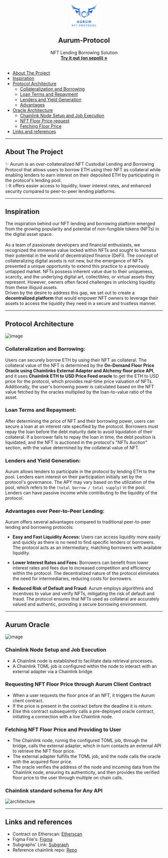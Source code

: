 <p align = "center"> 
  <img src="https://github.com/Aurum-Platform/.github/blob/main/profile/svg.svg" height="70" width="80" style="background-color: black; display: inline-block;">
  <h2 align="center">Aurum-Protocol</h2>
</p align = "center">
  <p align="center">
   NFT Lending Borrowing Solution 
    <br />
    <a href="https://nft-lending-borrowing-protocol.vercel.app/"><strong>Try it out (on sepoli) »</strong></a>
    <br />
    <br />
    
- [About The Project](#about-the-project)
- [Inspiration](#inspiration)
- [Protocol Architecture](#protocol-architecture)
  - [Collateralization and Borrowing](#collateralization-and-borrowing)
  - [Loan Terms and Repayment](#loan-terms-and-repayment)
  - [Lenders and Yield Generation](#lenders-and-yield-generation)
  - [Advantages](#advantages-over-peer-to-peer-lending)
- [Oracle Architecture](#aurum-oracle)
  - [Chainlink Node Setup and Job Execution](#chainlink-node-setup-and-job-execution)
  - [NFT Floor Price request](#requesting-nft-floor-price-through-aurum-client-contract)
  - [Fetching Floor Price](#fetching-nft-floor-price-and-providing-to-user)
- [Links and references](#links-and-references)

---

## About The Project
✨ Aurum is an over-collateralized NFT Custodial Lending and Borrowing Protocol that allows users to borrow ETH using their NFT as collateral while enabling lenders to earn interest on their deposited ETH by participating in the protocol's lending pool. <br />
✨It offers easier access to liquidity, lower interest rates, and enhanced security compared to peer-to-peer lending platforms.

---
## Inspiration
The inspiration behind our NFT lending and borrowing platform emerged from the growing popularity and potential of non-fungible tokens (NFTs) in the digital asset space. <br /> <br />
As a team of passionate developers and financial enthusiasts, we recognized the immense value locked within NFTs and sought to harness their potential in the world of decentralized finance (DeFi).
The concept of collateralizing digital assets is not new, but the emergence of NFTs presented a unique opportunity to extend this practice to a previously untapped market. NFTs possess inherent value due to their uniqueness, scarcity, and the underlying digital art, collectibles, or virtual assets they represent. However, owners often faced challenges in unlocking liquidity from these illiquid assets. <br />
Driven by the desire to address this gap, we set out to create a **decentralized platform** that would empower NFT owners to leverage their assets to access the liquidity they need in a secure and trustless manner. 
***

## Protocol Architecture
![image](https://github.com/Aurum-Platform/.github/assets/106421807/daa31764-54ba-4be0-96f5-f98977a2c104)

### Collateralization and Borrowing:
  Users can securely borrow ETH by using their NFT as collateral. The collateral value of the NFT is determined by the **On-Demand Floor Price Oracle using Chainlinks External Adapter and Alchemy floor price API**, and it uses **Chainlink ETH to USD Price Feed oracle** to get the ETH to USD price for the protocol, which provides real-time price valuation of NFTs. Additionally, the user's borrowing power is calculated based on the NFT value fetched by the oracles multiplied by the loan-to-value ratio of the asset.

### Loan Terms and Repayment:
After determining the price of NFT and their borrowing power, users can secure a loan at an interest rate specified by the protocol. Borrowers must repay the loan before the debt maturity date to avoid liquidation of their collateral. If a borrower fails to repay the loan in time, the debt position is liquidated, and the NFT is auctioned in the protocol's "NFTs Auction" section, with the value determined by the collateral value of NFT.

### Lenders and Yield Generation:
  Aurum allows lenders to participate in the protocol by lending ETH to the pool. Lenders earn interest on their participation initially set by the protocol's governance. The APY may vary based on the utilization of the pool, which refers to the `(total borrow / total supply)` in the pool. Lenders can have passive income while contributing to the liquidity of the protocol.

### Advantages over Peer-to-Peer Lending:
  Aurum offers several advantages compared to traditional peer-to-peer lending and borrowing protocols:

  * **Easy and Fast Liquidity Access:** Users can access liquidity more easily and quickly as there is no need to find specific lenders or borrowers. The protocol acts as an intermediary, matching borrowers with available liquidity.

  * **Lower Interest Rates and Fees:** Borrowers can benefit from lower interest rates and fees due to increased competition and efficiency within the protocol. The decentralized nature of the protocol eliminates the need for intermediaries, reducing costs for borrowers.

  * **Reduced Risk of Default and Fraud:** Aurum employs algorithms and incentives to value and verify NFTs, mitigating the risk of default and fraud. The protocol ensures that NFTs used as collateral are accurately valued and authentic, providing a secure borrowing environment.
  
---

## Aurum Oracle

![image](https://github.com/Aurum-Platform/.github/assets/106421807/486c4129-241c-4de0-bbaa-65687d48baf7)

### Chainlink Node Setup and Job Execution

 * A Chainlink node is established to facilitate data retrieval processes.
 * A Chainlink TOML job is configured within the node to interact with an external adapter via a Chainlink bridge.

### Requesting NFT Floor Price through Aurum Client Contract

 * When a user requests the floor price of an NFT, it triggers the Aurum client contract.
 * If the price is present in the contract before the deadline it is return.
 * Else this contract subsequently calls a pre-deployed oracle contract, initiating a connection with a live Chainlink node.

### Fetching NFT Floor Price and Providing to User

 * The Chainlink node, runnig the configured TOML job, through the bridge, calls the external adapter, which in turn contacts an external API to retrieve the NFT floor price.
 * The external adapter fulfills the TOML job, and the node calls the oracle with the acquired floor price.
 * The oracle verifies the address of the node and incoming data from the Chainlink node, ensuring its authenticity, and then provides the verified floor price to the user through multiple on chain calls.

### Chainlink standard schema for Any API
![architecture](https://github.com/Aurum-Platform/.github/assets/106421807/444b59f5-758d-409a-90d3-598f7a6d2879)
  
---
## Links and references
- Contract on Etherscan: [Etherscan](https://sepolia.etherscan.io/address/0x532dFde42Cf3F2286B0B8223E22CdaBE45249F46)
- Figma File's: [Figma](https://www.figma.com/file/glPqL1ZHLqNwPauBKnm7Kw/Untitled?type=design&node-id=0-1&t=VFufaBNNwZgKHQ5y-0)
- Subgraphs' Link: [Subgraph](https://thegraph.com/studio/subgraph/aurum/)
- Reference chainlink repo: [Repo](https://github.com/zeuslawyer/cl-fall22-external-adapters.git)
